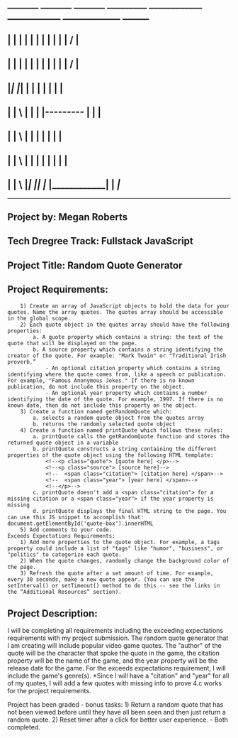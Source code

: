 ##  _______    _______   _______     _________    ____________    ____________    _____________        ______
## |       |  |       | |       |        |       |               |            |         |             /      |
## |       |  |       | |       |        |       |               |            |         |            /       |
## |_______|  |_______| |       |        |       |               |                      |                    |
## |          | \       |       |        |       |---------      |                      |                    |
## |          |  \      |       |        |       |               |                      |                    |
## |          |   \     |       |        |       |               |            |         |                    |
## |          |    \    |_______|  |_____|       |____________   |____________|         |             _______|_______    


--------------------------------------------------------------------------------------------------------------------

## Project by: Megan Roberts
## Tech Dregree Track: Fullstack JavaScript
## Project Title: Random Quote Generator
## Project Requirements:
```
    1) Create an array of JavaScript objects to hold the data for your quotes. Name the array quotes. The quotes array should be accessible in the global scope.
    2) Each quote object in the quotes array should have the following properties:
        a. A quote property which contains a string: the text of the quote that will be displayed on the page.
        b. A source property which contains a string identifying the creator of the quote. For example: "Mark Twain" or "Traditional Irish proverb.”
            - An optional citation property which contains a string identifying where the quote comes from, like a speech or publication. For example, "Famous Anonymous Jokes." If there is no known publication, do not include this property on the object.
            - An optional year property which contains a number identifying the date of the quote. For example, 1997. If there is no known date, then do not include this property on the object.
    3) Create a function named getRandomQuote which:
        a. selects a random quote object from the quotes array
        b. returns the randomly selected quote object
    4) Create a function named printQuote which follows these rules:
        a. printQuote calls the getRandomQuote function and stores the returned quote object in a variable
        b. printQuote constructs a string containing the different properties of the quote object using the following HTML template:
            <!--<p class="quote"> [quote here] </p>-->
            <!--<p class="source"> [source here]-->
            <!--  <span class="citation"> [citation here] </span>-->
            <!--  <span class="year"> [year here] </span>-->
            <!--</p>-->
        c. printQuote doesn't add a <span class="citation"> for a missing citation or a <span class="year"> if the year property is missing
        d. printQuote displays the final HTML string to the page. You can use this JS snippet to accomplish that: document.getElementById('quote-box').innerHTML
    5) Add comments to your code.
Exceeds Expectations Requirements:
    1) Add more properties to the quote object. For example, a tags property could include a list of "tags" like "humor", "business", or "politics" to categorize each quote.
    2) When the quote changes, randomly change the background color of the page.
    3) Refresh the quote after a set amount of time. For example, every 30 seconds, make a new quote appear. (You can use the setInterval() or setTimeout() method to do this -- see the links in the “Additional Resources” section).
```
## Project Description:
I will be completing all requirements including the exceeding expectations requirements with my project submission. The random quote generator that I am creating will include popular video game quotes. The "author" of the quote will be the character that spoke the quote in the game, the citation property will be the name of the game, and the year property will be the release date for the game.
For the exceeds expectations requirement, I will include the game's genre(s). 
*Since I will have a "citation" and "year" for all of my quotes, I will add a few quotes with missing info to prove 4.c works for the project requirements. 

Project has been graded - bonus tasks: 1) Return a random quote that has not been viewed before until they have all been seen and then just return a random quote. 2) Reset timer after a click for better user experience. - Both completed. 